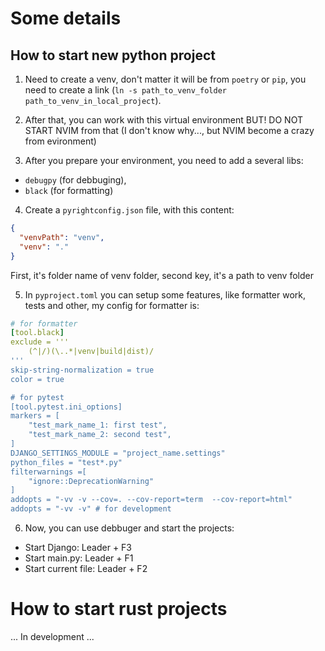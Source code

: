 # Some details

## How to start new python project

1. Need to create a venv, don't matter it will be from `poetry` or `pip`, 
you need to create a link (`ln -s path_to_venv_folder path_to_venv_in_local_project`).

2. After that, you can work with this virtual environment BUT! 
DO NOT START NVIM from that (I don't know why..., but NVIM become a crazy from evironment)

3. After you prepare your environment, you need to add a several libs:
- `debugpy` (for debbuging), 
- `black` (for formatting)

4. Create a `pyrightconfig.json` file, with this content:
```json
{
  "venvPath": "venv",
  "venv": "."
}
```
First, it's folder name of venv folder, second key, it's a path to venv folder

5. In `pyproject.toml` you can setup some features, like formatter work, tests and other, my config for formatter is:
```yaml
# for formatter
[tool.black]
exclude = '''
    (^|/)(\..*|venv|build|dist)/
'''
skip-string-normalization = true
color = true

# for pytest
[tool.pytest.ini_options]
markers = [
    "test_mark_name_1: first test",
    "test_mark_name_2: second test",
]
DJANGO_SETTINGS_MODULE = "project_name.settings"
python_files = "test*.py"
filterwarnings =[
    "ignore::DeprecationWarning"
]
addopts = "-vv -v --cov=. --cov-report=term  --cov-report=html" 
addopts = "-vv -v" # for development

```


6. Now, you can use debbuger and start the projects:
- Start Django: Leader + F3
- Start main.py: Leader + F1
- Start current file: Leader + F2


# How to start rust projects

... In development ...


